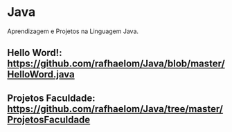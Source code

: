 # Java
Aprendizagem e Projetos na Linguagem Java.

## Hello Word!: https://github.com/rafhaelom/Java/blob/master/HelloWord.java

## Projetos Faculdade: https://github.com/rafhaelom/Java/tree/master/ProjetosFaculdade
